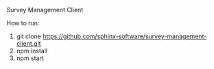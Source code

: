 Survey Management Client

How to run:

1. git clone https://github.com/sphinx-software/survey-management-client.git
2. npm install
3. npm start
